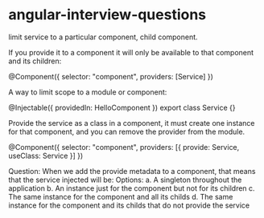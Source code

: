 # angular-interview-questions

limit service to a particular component, child component.

If you provide it to a component it will only be available to that component and its children:

@Component({
  selector: "component",
  providers: [Service]
})

A way to limit scope to a module or component:

@Injectable({ providedIn: HelloComponent })
export class Service {}

Provide the service as a class in a component, it must create one instance for that component, and you can remove the provider from the module.

@Component({
  selector: "component",
  providers: [{ provide: Service, useClass: Service }]
})

Question:
When we add the provide metadata to a component, that means that the service injected will be:
Options:
a. A singleton throughout the application
b. An instance just for the component but not for its children
c. The same instance for the component and all its childs
d. The same instance for the component and its childs that do not provide the service


